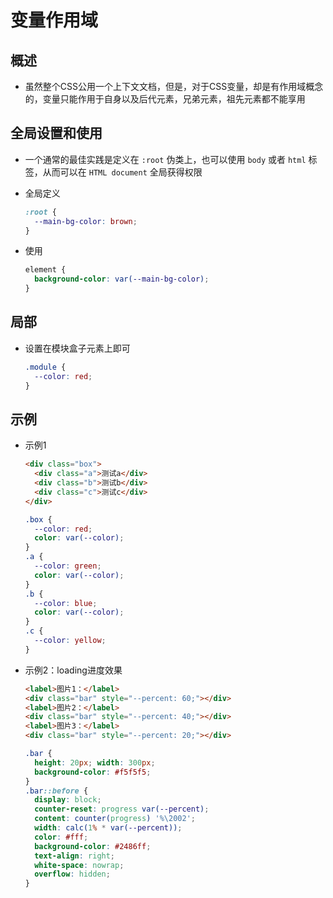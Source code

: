 # 变量作用域

## 概述

  - 虽然整个CSS公用一个上下文文档，但是，对于CSS变量，却是有作用域概念的，变量只能作用于自身以及后代元素，兄弟元素，祖先元素都不能享用

## 全局设置和使用

  - 一个通常的最佳实践是定义在 `:root` 伪类上，也可以使用 `body` 或者 `html` 标签，从而可以在 `HTML document` 全局获得权限

  - 全局定义

    ```css
    :root {
      --main-bg-color: brown;
    }
    ```

  - 使用

    ```css
    element {
      background-color: var(--main-bg-color);
    }
    ```

## 局部

  - 设置在模块盒子元素上即可

    ```css
    .module {
      --color: red;
    }
    ```

## 示例

  - 示例1

    ```html
    <div class="box">
      <div class="a">测试a</div>
      <div class="b">测试b</div>
      <div class="c">测试c</div>
    </div>
    ```

    ```css
    .box {
      --color: red;
      color: var(--color);
    }
    .a {
      --color: green;
      color: var(--color);
    }
    .b {
      --color: blue;
      color: var(--color);
    }
    .c {
      --color: yellow;
    }
    ```

  - 示例2：loading进度效果

    ```html
    <label>图片1：</label>
    <div class="bar" style="--percent: 60;"></div>
    <label>图片2：</label>
    <div class="bar" style="--percent: 40;"></div>
    <label>图片3：</label>
    <div class="bar" style="--percent: 20;"></div>
    ```

    ```css
    .bar {
      height: 20px; width: 300px;
      background-color: #f5f5f5;
    }
    .bar::before {
      display: block;
      counter-reset: progress var(--percent);
      content: counter(progress) '%\2002';
      width: calc(1% * var(--percent));
      color: #fff;
      background-color: #2486ff;
      text-align: right;
      white-space: nowrap;
      overflow: hidden;
    }
    ```
